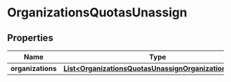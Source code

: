 

# OrganizationsQuotasUnassign


## Properties

| Name | Type | Description | Notes |
|------------ | ------------- | ------------- | -------------|
|**organizations** | [**List&lt;OrganizationsQuotasUnassignOrganizationsInner&gt;**](OrganizationsQuotasUnassignOrganizationsInner.md) |  |  [optional] |



